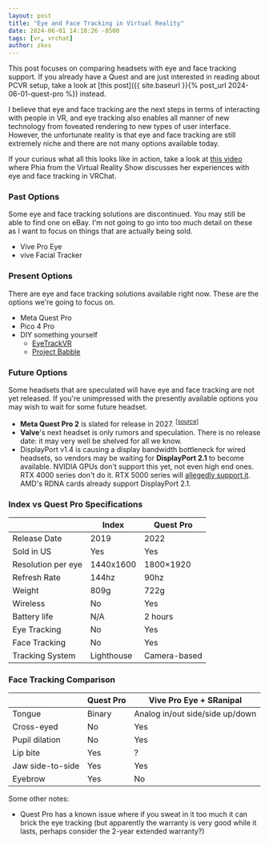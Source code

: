 ```yaml
---
layout: post
title: "Eye and Face Tracking in Virtual Reality"
date: 2024-06-01 14:18:26 -0500
tags: [vr, vrchat]
author: zkxs
---
```


This post focuses on comparing headsets with eye and face tracking support. If you already have a Quest and are just interested in reading about PCVR setup, take a look at [this post]({{ site.baseurl }}{% post_url 2024-06-01-quest-pro %}) instead.

I believe that eye and face tracking are the next steps in terms of interacting with people in VR, and eye tracking also enables all manner of new technology from foveated rendering to new types of user interface. However, the unfortunate reality is that eye and face tracking are still extremely niche and there are not many options available today.

If your curious what all this looks like in action, take a look at [this video](https://www.youtube.com/watch?v=F_ptjZ8Dl5E) where Phia from the Virtual Reality Show discusses her experiences with eye and face tracking in VRChat.

### Past Options

Some eye and face tracking solutions are discontinued. You may still be able to find one on eBay. I'm not going to go into too much detail on these as I want to focus on things that are actually being sold.

- Vive Pro Eye
- vive Facial Tracker

### Present Options

There are eye and face tracking solutions available right now. These are the options we're going to focus on.

- Meta Quest Pro
- Pico 4 Pro
- DIY something yourself
  - [EyeTrackVR](https://docs.eyetrackvr.dev/)
  - [Project Babble](https://github.com/Project-Babble/ProjectBabble)

### Future Options

Some headsets that are speculated will have eye and face tracking are not yet released. If you're unimpressed with the presently available options you may wish to wait for some future headset.

- **Meta Quest Pro 2** is slated for release in 2027. <sup>[[source](https://www.androidcentral.com/gaming/virtual-reality/meta-quest-pro-2-new-display-delay)]</sup>
- **Valve**'s next headset is only rumors and speculation. There is no release date: it may very well be shelved for all we know.
- DisplayPort v1.4 is causing a display bandwidth bottleneck for wired headsets, so vendors may be waiting for **DisplayPort 2.1** to become available. NVIDIA GPUs don't support this yet, not even high end ones. RTX 4000 series don't do it. RTX 5000 series will [allegedly support it](https://videocardz.com/newz/nvidia-geforce-rtx-50-series-to-feature-displayport-2-1-using-tsmc-3nm-node). AMD's RDNA cards already support DisplayPort 2.1.

### Index vs Quest Pro Specifications

|                    | Index      | Quest Pro    |
| ------------------ | ---------- | ------------ |
| Release Date       | 2019       | 2022         |
| Sold in US         | Yes        | Yes          |
| Resolution per eye | 1440x1600  | 1800×1920    |
| Refresh Rate       | 144hz      | 90hz         |
| Weight             | 809g       | 722g         |
| Wireless           | No         | Yes          |
| Battery life       | N/A        | 2 hours      |
| Eye Tracking       | No         | Yes          |
| Face Tracking      | No         | Yes          |
| Tracking System    | Lighthouse | Camera-based |

### Face Tracking Comparison

|                  | Quest Pro | Vive Pro Eye + SRanipal         |
| ---------------- | --------- | ------------------------------- |
| Tongue           | Binary    | Analog in/out side/side up/down |
| Cross-eyed       | No        | Yes                             |
| Pupil dilation   | No        | Yes                             |
| Lip bite         | Yes       | ?                               |
| Jaw side-to-side | Yes       | Yes                             |
| Eyebrow          | Yes       | No                              |

Some other notes:
- Quest Pro has a known issue where if you sweat in it too much it can brick the eye tracking (but apparently the warranty is very good while it lasts, perhaps consider the 2-year extended warranty?)
